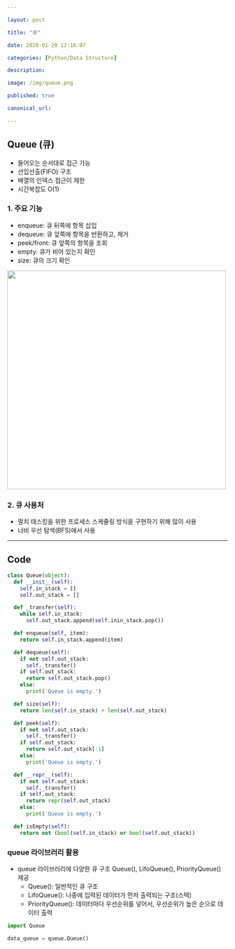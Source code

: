 ```yaml
---

layout: post

title: "큐"

date: 2020-01-20 12:16:07

categories: [Python/Data Structure]

description:

image: /img/queue.png

published: true

canonical_url:

---
```


## Queue (큐)

- 들어오는 순서대로 접근 가능
- 선입선출(FIFO) 구조
- 배열의 인덱스 접근이 제한
- 시간복잡도 O(1)

### 1. 주요 기능
- enqueue: 큐 뒤쪽에 항목 삽입
- dequeue: 큐 앞쪽에 항목을 반환하고, 제거
- peek/front: 큐 앞쪽의 항목을 조회
- empty: 큐가 비어 있는지 확인
- size: 큐의 크기 확인

<img src="https://www.fun-coding.org/00_Images/queue.png"  width='500'>

### 2. 큐 사용처
- 멀치 태스킹을 위한 프로세스 스케쥴링 방식을 구현하기 위해 많이 사용
- 너비 우선 탐색(BFS)에서 사용

------------------------------------------------------------------------

## Code

```python
class Queue(object):
  def __init__(self):
    self.in_stack = []
    self.out_stack = []

  def _transfer(self):
    while self.in_stack:
      self.out_stack.append(self.inin_stack.pop())

  def enqueue(self, item):
    return self.in_stack.append(item)

  def dequeue(self):
    if not self.out_stack:
      self._transfer()
    if self.out_stack:
      return self.out_stack.pop()
    else:
      print('Queue is empty.')

  def size(self):
    return len(self.in_stack) + len(self.out_stack)

  def peek(self):
    if not self.out_stack:
      self._transfer()
    if self.out_stack:
      return self.out_stack[-1]
    else:
      print('Queue is empty.')

  def __repr__(self):
    if not self.out_stack:
      self._transfer()
    if self.out_stack:
      return repr(self.out_stack)
    else:
      print('Queue is empty.')

  def isEmpty(self):
    return not (bool(self.in_stack) or bool(self.out_stack))
```

### queue 라이브러리 활용
- queue 라이브러리에 다양한 큐 구조 Queue(), LifoQueue(), PriorityQueue() 제공
  * Queue(): 일반적인 큐 구조
  * LifoQueue(): 나중에 입력된 데이터가 먼저 출력되는 구조(스택)
  * PriorityQueue(): 데이터마다 우선순위를 넣어서, 우선순위가 높은 순으로 데이터 출력

```python
import Queue

data_queue = queue.Queue()
```
